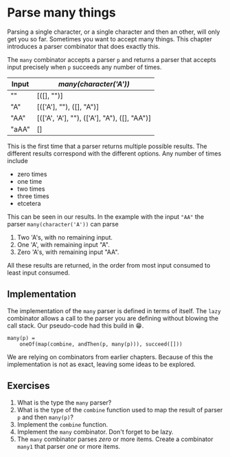 # Parse many things
Parsing a single character, or a single character and then an other, will only get you so far. Sometimes you want to accept many things. This chapter introduces a parser combinator that does exactly this.

The `many` combinator accepts a parser `p` and returns a parser that accepts input precisely when `p` succeeds any number of times.

| Input | *many(character('A'))*                       |
|-------|----------------------------------------------|
| ""    | [([], "")]                                   |
| "A"   | [(['A'], ""), ([], "A")]                     |
| "AA"  | [(['A', 'A'], ""), (['A'], "A"), ([], "AA")] |
| "aAA" | []

This is the first time that a parser returns multiple possible results. The different results correspond with the different options. Any number of times include

* zero times
* one time
* two times
* three times
* etcetera

This can be seen in our results. In the example with the input `"AA"` the parser `many(character('A'))` can parse

1. Two 'A's, with no remaining input.
2. One 'A', with remaining input "A".
3. Zero 'A's, with remaining input "AA".

All these results are returned, in the order from most input consumed to least input consumed.

## Implementation
The implementation of the `many` parser is defined in terms of itself. The `lazy` combinator allows a call to the parser you are defining without blowing the call stack. Our pseudo-code had this build in 😁.

```
many(p) =
    oneOf(map(combine, andThen(p, many(p))), succeed([]))
```

We are relying on combinators from earlier chapters. Because of this the implementation is not as exact, leaving some ideas to be explored.

## Exercises
1. What is the type the `many` parser?
2. What is the type of the `combine` function used to map the result of parser `p` and then `many(p)`?
3. Implement the `combine` function.
4. Implement the `many` combinator. Don't forget to be lazy. 
5. The `many` combinator parses *zero* or more items. Create a combinator `many1` that parser *one* or more items.